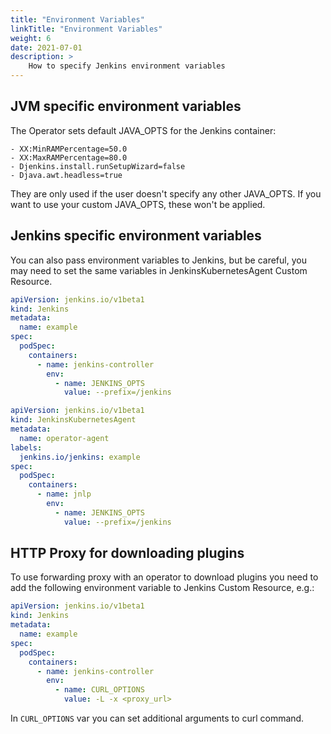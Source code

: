```yaml
---
title: "Environment Variables"
linkTitle: "Environment Variables"
weight: 6
date: 2021-07-01
description: >
    How to specify Jenkins environment variables
---
```


## JVM specific environment variables
The Operator sets default JAVA_OPTS for the Jenkins container:

    - XX:MinRAMPercentage=50.0 
    - XX:MaxRAMPercentage=80.0 
    - Djenkins.install.runSetupWizard=false 
    - Djava.awt.headless=true

They are only used if the user doesn't specify any other JAVA_OPTS. If you want to use your custom JAVA_OPTS, these won't
be applied. 

## Jenkins specific environment variables
You can also pass environment variables to Jenkins, but be careful, you may need to set the same variables in
JenkinsKubernetesAgent Custom Resource.
```yaml
apiVersion: jenkins.io/v1beta1
kind: Jenkins
metadata:
  name: example
spec:
  podSpec:
    containers:
      - name: jenkins-controller
        env:
          - name: JENKINS_OPTS
            value: --prefix=/jenkins
```

```yaml
apiVersion: jenkins.io/v1beta1
kind: JenkinsKubernetesAgent
metadata:
  name: operator-agent
labels:
  jenkins.io/jenkins: example
spec:
  podSpec:
    containers:
      - name: jnlp
        env:
          - name: JENKINS_OPTS
            value: --prefix=/jenkins
```

## HTTP Proxy for downloading plugins
To use forwarding proxy with an operator to download plugins you need to add the following environment variable to
Jenkins Custom Resource, e.g.:
```yaml
apiVersion: jenkins.io/v1beta1
kind: Jenkins
metadata:
  name: example
spec:
  podSpec:
    containers:
      - name: jenkins-controller
        env:
          - name: CURL_OPTIONS
            value: -L -x <proxy_url>
```
In `CURL_OPTIONS` var you can set additional arguments to curl command.
